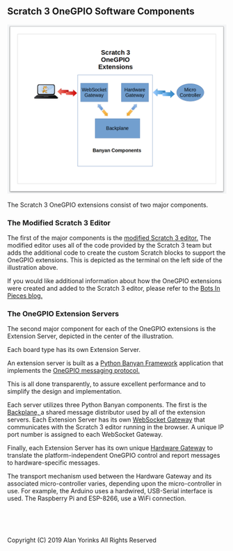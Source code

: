 ## Scratch 3 OneGPIO Software Components

<img src="../images/s3onegpio.png">

The Scratch 3 OneGPIO extensions consist of two major components. 

### The Modified Scratch 3 Editor

The first of the major components is the
[modified Scratch 3 editor.](https://github.com/MrYsLab/s3onegpio) The
modified editor uses all of the code provided by the Scratch 3 team but
adds the additional code to create the custom Scratch blocks to support
the OneGPIO extensions. This is depicted as the terminal on the left
side of the illustration above.


If you would like additional information about how the OneGPIO
extensions were created and added to the Scratch 3 editor, please refer
to the
[Bots In Pieces blog.](https://mryslab.github.io/bots-in-pieces/scratch3/gpio/2019/09/15/scratch3-1.html)

### The OneGPIO Extension Servers 
 
 The second major component for each of the OneGPIO extensions is the
 Extension Server, depicted in the center of the illustration.
 
 Each board type has its own Extension Server.
 
 An extension server is built as a
 [Python Banyan Framework](https://mryslab.github.io/python_banyan/#users_guide/#_top)
 application that implements the
 [OneGPIO messaging protocol.](https://mryslab.github.io/python_banyan/#gpio_intro/)
 
 This is all done transparently, to assure excellent performance and to
 simplify the design and implementation.
 
 Each server utilizes three Python Banyan components. The first is the
 [Backplane, ](https://mryslab.github.io/python_banyan/#examples_intro/#the-banyan-backplane)
 a shared message distributor used by all of the extension servers. Each
 Extension Server has its own
 [WebSocket Gateway](https://mryslab.github.io/python_banyan/#additional_gateways/#websocket-gateway)
 that communicates with the Scratch 3 editor running in the browser. A
 unique IP port number is assigned to each WebSocket Gateway.
 
 Finally, each Extension Server has its own unique
 [Hardware Gateway](https://mryslab.github.io/python_banyan/#banyan_gateways/#introduction-to-onegpio-gateways)
 to translate the platform-independent OneGPIO control and report
 messages to hardware-specific messages.
 
 The transport mechanism used between the Hardware Gateway and its
 associated micro-controller varies, depending upon the micro-controller
 in use. For example, the Arduino uses a hardwired, USB-Serial interface
 is used. The Raspberry Pi and ESP-8266, use a WiFi connection.

<br>
<br>
<br>


Copyright (C) 2019 Alan Yorinks All Rights Reserved
